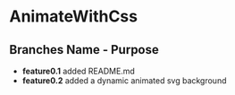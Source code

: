 # AnimateWithCss
## Branches Name - Purpose
- **feature0.1** added README.md 
- **feature0.2** added a dynamic animated svg background 
